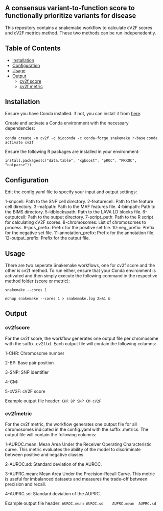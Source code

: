 ## A consensus variant-to-function score to functionally prioritize variants for disease

This repository contains a snakemake workflow to calculate cV2F scores and cV2F metrics method. These two methods can be run indepenedently. 


## Table of Contents

- [Installation](#installation)
- [Configuration](#configuration)
- [Usage](#usage)
- [Output](#output)
  - [cv2f score](#cv2fscore)
  - [cv2f metric](#cv2fmetric)

## Installation

Ensure you have Conda installed. If not, you can install it from [here](https://docs.conda.io/projects/conda/en/latest/user-guide/install/index.html).


Create and activate a Conda environment with the necessary dependencies:

`conda create -n cv2f -c bioconda -c conda-forge snakemake r-base`
`conda activate cv2f`

Ensure the following R packages are installed in your environment:

`install.packages(c("data.table", "xgboost", "pROC", "PRROC", "optparse"))`

## Configuration

Edit the config.yaml file to specify your input and output settings:

1-snpcell: Path to the SNP cell directory.
2-featurecell: Path to the feature cell directory.
3-mafpath: Path to the MAF features file.
4-bimpath: Path to the BIMS directory.
5-ldblockspath: Path to the LAVA LD blocks file.
6-outputcell: Path to the output directory.
7-script_path: Path to the R script for calculating cV2F scores.
8-chromosomes: List of chromosomes to process.
9-pos_prefix: Prefix for the positive set file.
10-neg_prefix: Prefix for the negative set file.
11-annotation_prefix: Prefix for the annotation file.
12-output_prefix: Prefix for the output file.

## Usage

There are two seperate Snakemake workflows, one for cv2f score and the other is cv2f method. To run either, ensure that your Conda environment is activated and then simply execute the following command in the respective method folder (score or metric):

`snakemake --cores 1`

`nohup snakemake --cores 1 > snakemake.log 2>&1 &`


## Output

### cv2fscore

For the cv2f score, the workflow generates one output file per chromosome with the suffix .cv2f.txt. Each output file will contain the following columns:

1-CHR: Chromosome number

2-BP: Base pair position

3-SNP: SNP identifier

4-CM: 

5-cV2F: cV2F score


Example output file header:
`CHR BP SNP CM cV2F`

### cv2fmetric

For the cv2f metric, the workflow generates one output file for all chromosomes indicated in the config.yaml with the suffix .metrics. The output file will contain the following columns:


1-AUROC.mean: Mean Area Under the Receiver Operating Characteristic curve. This metric evaluates the ability of the model to discriminate between positive and negative classes. 

2-AUROC.sd: Standard deviation of the AUROC.

3-AUPRC.mean: Mean Area Under the Precision-Recall Curve. This metric is useful for imbalanced datasets and measures the trade-off between precision and recall. 

4-AUPRC.sd: Standard deviation of the AUPRC.

Example output file header:
`AUROC.mean	AUROC.sd	AUPRC.mean	AUPRC.sd`
